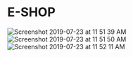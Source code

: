# E-SHOP


![Screenshot 2019-07-23 at 11 51 39 AM](https://user-images.githubusercontent.com/52451910/61689197-5b245580-ad44-11e9-9669-26043bc5b62a.png)
![Screenshot 2019-07-23 at 11 51 50 AM](https://user-images.githubusercontent.com/52451910/61689198-5bbcec00-ad44-11e9-927b-aebf01129bb7.png)
![Screenshot 2019-07-23 at 11 52 11 AM](https://user-images.githubusercontent.com/52451910/61689199-5bbcec00-ad44-11e9-99ac-ed22815d7502.png)

